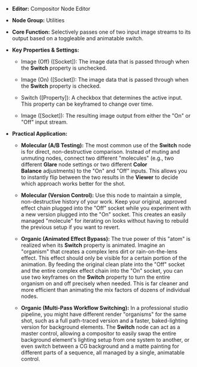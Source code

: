 - **Editor:** Compositor Node Editor
    
- **Node Group:** Utilities
    
- **Core Function:** Selectively passes one of two input image streams to its output based on a toggleable and animatable switch.
    
- **Key Properties & Settings:**
    
    - Image (Off) ([Socket]): The image data that is passed through when the **Switch** property is unchecked.
        
    - Image (On) ([Socket]): The image data that is passed through when the **Switch** property is checked.
        
    - Switch ([Property]): A checkbox that determines the active input. This property can be keyframed to change over time.
        
    - Image ([Socket]): The resulting image output from either the "On" or "Off" input stream.
        
- **Practical Application:**
    
    - **Molecular (A/B Testing):** The most common use of the **Switch** node is for direct, non-destructive comparison. Instead of muting and unmuting nodes, connect two different "molecules" (e.g., two different **Glare** node settings or two different **Color Balance** adjustments) to the "On" and "Off" inputs. This allows you to instantly flip between the two results in the **Viewer** to decide which approach works better for the shot.
        
    - **Molecular (Version Control):** Use this node to maintain a simple, non-destructive history of your work. Keep your original, approved effect chain plugged into the "Off" socket while you experiment with a new version plugged into the "On" socket. This creates an easily managed "molecule" for iterating on looks without having to rebuild the previous setup if you want to revert.
        
    - **Organic (Animated Effect Bypass):** The true power of this "atom" is realized when its **Switch** property is animated. Imagine an "organism" that creates a complex lens dirt or rain-on-the-lens effect. This effect should only be visible for a certain portion of the animation. By feeding the original clean plate into the "Off" socket and the entire complex effect chain into the "On" socket, you can use two keyframes on the **Switch** property to turn the entire organism on and off precisely when needed. This is far cleaner and more efficient than animating the mix factors of dozens of individual nodes.
        
    - **Organic (Multi-Pass Workflow Switching):** In a professional studio pipeline, you might have different render "organisms" for the same shot, such as a full path-traced version and a faster, baked-lighting version for background elements. The **Switch** node can act as a master control, allowing a compositor to easily swap the entire background element's lighting setup from one system to another, or even switch between a CG background and a matte painting for different parts of a sequence, all managed by a single, animatable control.